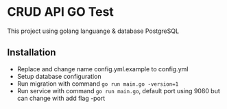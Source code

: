 # CRUD API GO Test

This project using golang languange & database PostgreSQL

## Installation

- Replace and change name config.yml.example to config.yml
- Setup database configuration
- Run migration with command `go run main.go -version=1`
- Run service with command `go run main.go`, default port using 9080 but can change with add flag -port
